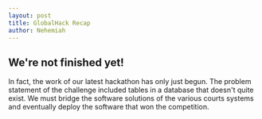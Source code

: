 ```yaml
---
layout: post
title: GlobalHack Recap
author: Nehemiah
---
```


## We're not finished yet!
In fact, the work of our latest hackathon has only just begun. The problem statement of the challenge included tables in a database that doesn't quite exist. We must bridge the software solutions of the various courts systems and eventually deploy the software that won the competition. 

